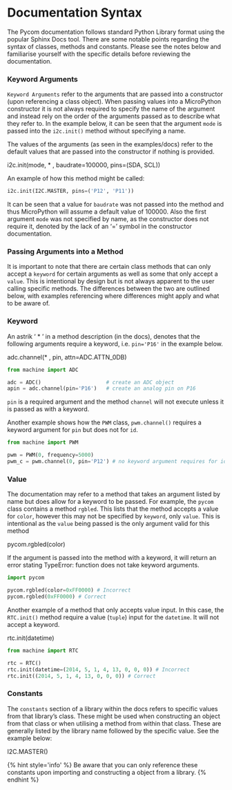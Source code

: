 # Documentation Syntax

The Pycom documentation follows standard Python Library format using the popular Sphinx Docs tool. There are some notable points regarding the syntax of classes, methods and constants. Please see the notes below and familiarise yourself with the specific details before reviewing the documentation.

### Keyword Arguments

``Keyword Arguments`` refer to the arguments that are passed into a constructor (upon referencing a class object). When passing values into a MicroPython constructor it is not always required to specify the name of the argument and instead rely on the order of the arguments passed as to describe what they refer to. In the example below, it can be seen that the argument ``mode`` is passed into the ``i2c.init()`` method without specifying a name.

The values of the arguments (as seen in the examples/docs) refer to the default values that are passed into the constructor if nothing is provided.

<function>i2c.init(mode, * , baudrate=100000, pins=(SDA, SCL))</function>

An example of how this method might be called:

```python
i2c.init(I2C.MASTER, pins=('P12', 'P11'))
```

It can be seen that a value for ``baudrate`` was not passed into the method and thus MicroPython will assume a default value of 100000. Also the first argument ``mode`` was not specified by name, as the constructor does not require it, denoted by the lack of an ‘=’ symbol in the constructor documentation.

### Passing Arguments into a Method

It is important to note that there are certain class methods that can only accept a ``keyword`` for certain arguments as well as some that only accept a ``value``. This is intentional by design but is not always apparent to the user calling specific methods. The differences between the two are outlined below, with examples referencing where differences might apply and what to be aware of.

### Keyword

An astrik ‘ * ’ in a method description (in the docs), denotes that the following arguments require a keyword, i.e. ``pin='P16'`` in the example below.

<function>adc.channel(* , pin, attn=ADC.ATTN_0DB)</function>


```python
from machine import ADC

adc = ADC()                     # create an ADC object
apin = adc.channel(pin='P16')   # create an analog pin on P16
```

``pin`` is a required argument and the method ``channel`` will not execute unless it is passed as with a keyword.

Another example shows how the ``PWM`` class, ``pwm.channel()`` requires a keyword argument for ``pin`` but does not for ``id``.

```python
from machine import PWM

pwm = PWM(0, frequency=5000)
pwm_c = pwm.channel(0, pin='P12') # no keyword argument requires for id (0) but is required for pin (pin='P12')
```

### Value

The documentation may refer to a method that takes an argument listed by name but does allow for a keyword to be passed. For example, the ``pycom`` class contains a method ``rgbled``. This lists that the method accepts a value for ``color``, however this may not be specified by ``keyword``, only ``value``. This is intentional as the ``value`` being passed is the only argument valid for this method

<function>pycom.rgbled(color)</function>

If the argument is passed into the method with a keyword, it will return an error stating TypeError: function does not take keyword arguments.

```python
import pycom

pycom.rgbled(color=0xFF0000) # Incorrect
pycom.rgbled(0xFF0000) # Correct
```

Another example of a method that only accepts value input. In this case, the ``RTC.init()`` method require a value (``tuple``) input for the ``datetime``. It will not accept a keyword.

<function>rtc.init(datetime)</function>


```python
from machine import RTC

rtc = RTC()
rtc.init(datetime=(2014, 5, 1, 4, 13, 0, 0, 0)) # Incorrect
rtc.init((2014, 5, 1, 4, 13, 0, 0, 0)) # Correct
```

### Constants

The ``constants`` section of a library within the docs refers to specific values from that library’s class. These might be used when constructing an object from that class or when utilising a method from within that class. These are generally listed by the library name followed by the specific value. See the example below:

<function>I2C.MASTER()</function>

{% hint style='info' %}
Be aware that you can only reference these constants upon importing and constructing a object from a library.
{% endhint %}
